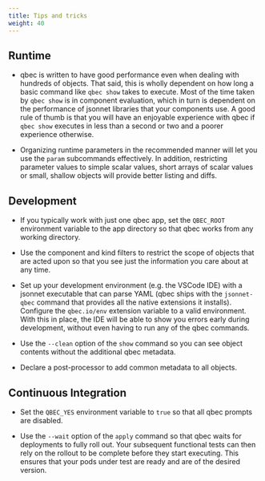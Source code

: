```yaml
---
title: Tips and tricks
weight: 40
---
```


## Runtime

* qbec is written to have good performance even when dealing with hundreds of objects. That said,
  this is wholly dependent on how long a basic command like `qbec show` takes to execute. Most of the
  time taken by `qbec show` is in component evaluation, which in turn is dependent on the performance
  of jsonnet libraries that your components use. A good rule of thumb is that you will have an 
  enjoyable experience with qbec if `qbec show` executes in less than a second or two and a poorer
  experience otherwise.
  
* Organizing runtime parameters in the recommended manner will let you use the `param` subcommands
  effectively. In addition, restricting parameter values to simple scalar values, short arrays
  of scalar values or small, shallow objects will provide better listing and diffs.
  
## Development

* If you typically work with just one qbec app, set the `QBEC_ROOT` environment variable to the app
  directory so that qbec works from any working directory.

* Use the component and kind filters to restrict the scope of objects that are acted upon so that you
  see just the information you care about at any time.

* Set up your development environment (e.g. the VSCode IDE) with a jsonnet executable that can 
  parse YAML (qbec ships with the `jsonnet-qbec` command that provides all the native extensions it
  installs). Configure the `qbec.io/env` extension variable to a valid environment. With this in place,
  the IDE will be able to show you errors early during development, without even having to run any
  of the qbec commands. 

* Use the `--clean` option of the `show` command so you can see object contents without the additional qbec metadata.

* Declare a post-processor to add common metadata to all objects.
 
## Continuous Integration
 
 * Set the `QBEC_YES` environment variable to `true` so that all qbec prompts are disabled.
 
 * Use the `--wait` option of the `apply` command so that qbec waits for deployments to fully roll out. Your subsequent
   functional tests can then rely on the rollout to be complete before they start executing. This ensures that your
   pods under test are ready and are of the desired version.
   
 
